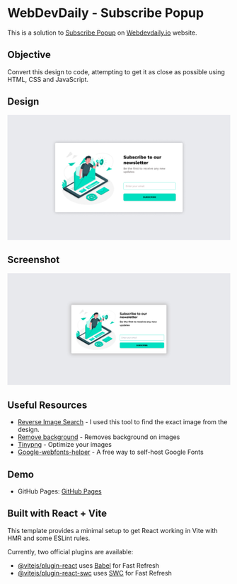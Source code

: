 # WebDevDaily - Subscribe Popup 

This is a solution to [Subscribe Popup](https://www.webdevdaily.io/challenges/subscribe-popup-284) on [Webdevdaily.io](https://www.webdevdaily.io/) website.

## Objective

Convert this design to code, attempting to get it as close as possible using HTML, CSS and JavaScript.

## Design

![](./design/challenge-284.png)

## Screenshot
![](./screenshot.png)


## Useful Resources
- [Reverse Image Search](https://www.duplichecker.com/reverse-image-search.php) - I used this tool to find the exact image from the design.
- [Remove background](https://www.remove.bg/) - Removes background on images
- [Tinypng](https://tinypng.com/) - Optimize your images
- [Google-webfonts-helper](https://gwfh.mranftl.com/fonts) - A free way to self-host Google Fonts


## Demo

- GitHub Pages: [GitHub Pages]()

## Built with  React + Vite

This template provides a minimal setup to get React working in Vite with HMR and some ESLint rules.

Currently, two official plugins are available:

- [@vitejs/plugin-react](https://github.com/vitejs/vite-plugin-react/blob/main/packages/plugin-react/README.md) uses [Babel](https://babeljs.io/) for Fast Refresh
- [@vitejs/plugin-react-swc](https://github.com/vitejs/vite-plugin-react-swc) uses [SWC](https://swc.rs/) for Fast Refresh
